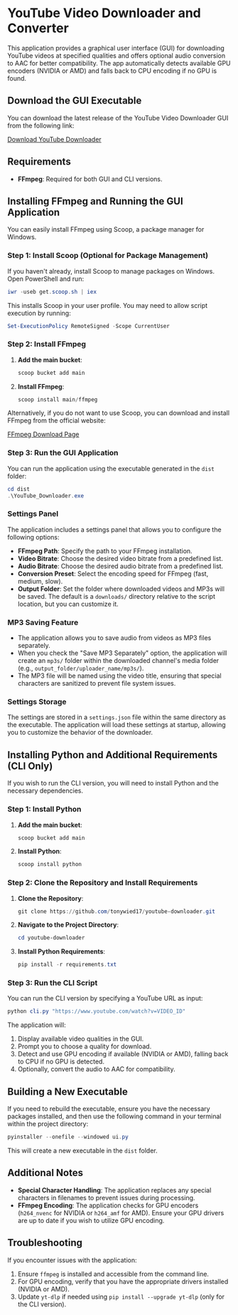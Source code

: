 # YouTube Video Downloader and Converter

This application provides a graphical user interface (GUI) for downloading YouTube videos at specified qualities and offers optional audio conversion to AAC for better compatibility. The app automatically detects available GPU encoders (NVIDIA or AMD) and falls back to CPU encoding if no GPU is found.

## Download the GUI Executable

You can download the latest release of the YouTube Video Downloader GUI from the following link:

[Download YouTube Downloader](https://github.com/tonywied17/youtube-downloader/releases/tag/release)

## Requirements

- **FFmpeg**: Required for both GUI and CLI versions.

## Installing FFmpeg and Running the GUI Application

You can easily install FFmpeg using Scoop, a package manager for Windows.

### Step 1: Install Scoop (Optional for Package Management)

If you haven't already, install Scoop to manage packages on Windows. Open PowerShell and run:

```powershell
iwr -useb get.scoop.sh | iex
```

This installs Scoop in your user profile. You may need to allow script execution by running:

```powershell
Set-ExecutionPolicy RemoteSigned -Scope CurrentUser
```

### Step 2: Install FFmpeg

1. **Add the main bucket**:

   ```powershell
   scoop bucket add main
   ```

2. **Install FFmpeg**:

   ```powershell
   scoop install main/ffmpeg
   ```

Alternatively, if you do not want to use Scoop, you can download and install FFmpeg from the official website:

[FFmpeg Download Page](https://ffmpeg.org/download.html)

### Step 3: Run the GUI Application

You can run the application using the executable generated in the `dist` folder:

```powershell
cd dist
.\YouTube_Downloader.exe
```

### Settings Panel

The application includes a settings panel that allows you to configure the following options:
- **FFmpeg Path**: Specify the path to your FFmpeg installation.
- **Video Bitrate**: Choose the desired video bitrate from a predefined list.
- **Audio Bitrate**: Choose the desired audio bitrate from a predefined list.
- **Conversion Preset**: Select the encoding speed for FFmpeg (fast, medium, slow).
- **Output Folder**: Set the folder where downloaded videos and MP3s will be saved. The default is a `downloads/` directory relative to the script location, but you can customize it.

### MP3 Saving Feature

- The application allows you to save audio from videos as MP3 files separately.
- When you check the "Save MP3 Separately" option, the application will create an `mp3s/` folder within the downloaded channel's media folder (e.g., `output_folder/uploader_name/mp3s/`).
- The MP3 file will be named using the video title, ensuring that special characters are sanitized to prevent file system issues.

### Settings Storage

The settings are stored in a `settings.json` file within the same directory as the executable. The application will load these settings at startup, allowing you to customize the behavior of the downloader.

## Installing Python and Additional Requirements (CLI Only)

If you wish to run the CLI version, you will need to install Python and the necessary dependencies.

### Step 1: Install Python

1. **Add the main bucket**:

   ```powershell
   scoop bucket add main
   ```

2. **Install Python**:

   ```powershell
   scoop install python
   ```

### Step 2: Clone the Repository and Install Requirements

1. **Clone the Repository**:

   ```powershell
   git clone https://github.com/tonywied17/youtube-downloader.git
   ```

2. **Navigate to the Project Directory**:

   ```powershell
   cd youtube-downloader
   ```

3. **Install Python Requirements**:

   ```powershell
   pip install -r requirements.txt
   ```

### Step 3: Run the CLI Script

You can run the CLI version by specifying a YouTube URL as input:

```powershell
python cli.py "https://www.youtube.com/watch?v=VIDEO_ID"
```

The application will:
1. Display available video qualities in the GUI.
2. Prompt you to choose a quality for download.
3. Detect and use GPU encoding if available (NVIDIA or AMD), falling back to CPU if no GPU is detected.
4. Optionally, convert the audio to AAC for compatibility.

## Building a New Executable

If you need to rebuild the executable, ensure you have the necessary packages installed, and then use the following command in your terminal within the project directory:

```powershell
pyinstaller --onefile --windowed ui.py
```

This will create a new executable in the `dist` folder.

## Additional Notes

- **Special Character Handling**: The application replaces any special characters in filenames to prevent issues during processing.
- **FFmpeg Encoding**: The application checks for GPU encoders (`h264_nvenc` for NVIDIA or `h264_amf` for AMD). Ensure your GPU drivers are up to date if you wish to utilize GPU encoding.

## Troubleshooting

If you encounter issues with the application:
1. Ensure `ffmpeg` is installed and accessible from the command line.
2. For GPU encoding, verify that you have the appropriate drivers installed (NVIDIA or AMD).
3. Update `yt-dlp` if needed using `pip install --upgrade yt-dlp` (only for the CLI version).
